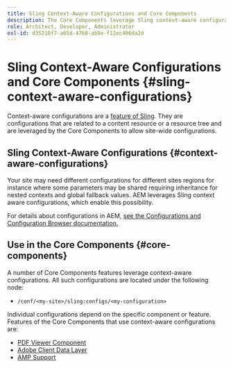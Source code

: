 ```yaml
---
title: Sling Context-Aware Configurations and Core Components
description: The Core Components leverage Sling context-aware configurations for certain features
role: Architect, Developer, Administrator
exl-id: d35210f7-a65d-4768-ab9e-f12ec406da2d
---
```

# Sling Context-Aware Configurations and Core Components {#sling-context-aware-configurations}

Context-aware configurations are a [feature of Sling](https://sling.apache.org/documentation/bundles/context-aware-configuration/context-aware-configuration.html). They are configurations that are related to a content resource or a resource tree and are leveraged by the Core Components to allow site-wide configurations.

## Sling Context-Aware Configurations {#context-aware-configurations}

Your site may need different configurations for different sites regions for instance where some parameters may be shared requiring inheritance for nested contexts and global fallback values. AEM leverages Sling context aware configurations, which enable this possibility.

For details about configurations in AEM, [see the Configurations and Configuration Browser documentation.](https://docs.adobe.com/content/help/en/experience-manager-cloud-service/implementing/developing/configurations.html)

## Use in the Core Components {#core-components}

A number of Core Components features leverage context-aware configurations. All such configurations are located under the following node:

* `/conf/<my-site>/sling:configs/<my-configuration>`

Individual configurations depend on the specific component or feature. Features of the Core Components that use context-aware configurations are:

* [PDF Viewer Component](https://github.com/adobe/aem-core-wcm-components/tree/master/content/src/content/jcr_root/apps/core/wcm/components/pdfviewer/v1/pdfviewer#context-aware-config)
* [Adobe Client Data Layer](/help/developing/data-layer/overview.md#installation-activation)
* [AMP Support](https://github.com/adobe/aem-core-wcm-components/tree/master/extensions/amp)
